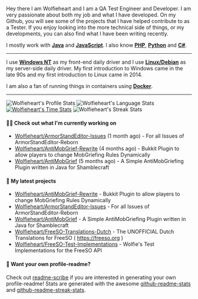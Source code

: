 Hey there I am Wolfieheart and I am a QA Test Engineer and Developer. I am very passionate about both my job and what I have developed. On my Github, you will see some of the projects that I have helped contribute to as a Tester. If you enjoy looking into the more technical side of things, or my developments, you can also find what I have been writing recently.

I mostly work with [**Java**](http://github.com/topics/java) and [**JavaScript**](http://github.com/topics/javascript). I also know [**PHP**](https://github.com/topics/php), [**Python**](https://github.com/topics/python) and [**C#**](https://github.com/topics/csharp).

----

I use [**Windows NT**](https://github.com/topics/windows) as my front-end daily driver and I use [**Linux/Debian**](https://github.com/topics/linux) as my server-side daily driver.  My first introduction to Windows came in the late 90s and my first introduction to Linux came in 2014. 

I am also a fan of running things in containers using [**Docker**](https://github.com/topics/docker). 

----

![Wolfieheart's Profile Stats](https://github-readme-stats.vercel.app/api?username=Wolfieheart&show_icons=true&theme=dark&count_private=true&icon_color=0075ff&include_all_commits=true)
![Wolfieheart's Language Stats](https://github-readme-stats.vercel.app/api/top-langs/?username=Wolfieheartm&layout=compact&theme=dark&icon_color=0075ff&show_icons=true&langs_count=10)
[![Wolfieheart's Time Stats](https://github-readme-stats.vercel.app/api/wakatime?username=Wolfst0rm&theme=dark&layout=compact&langs_count=10)](https://wakatime.com/@Wolfst0rm)
![Wolfieheart's Streak Stats](http://github-readme-streak-stats.herokuapp.com?user=Wolfst0rm&theme=dark)

#### 👨‍💻 Check out what I'm currently working on

- [Wolfieheart/ArmorStandEditor-Issues](https://github.com/Wolfieheart/ArmorStandEditor-Issues) (1 month ago) - For all Issues of ArmorStandEditor-Reborn
- [Wolfieheart/AntiMobGrief-Rewrite](https://github.com/Wolfieheart/AntiMobGrief-Rewrite) (4 months ago) - Bukkit Plugin to allow players to change MobGriefing Rules Dynamically
- [Wolfieheart/AntiMobGrief](https://github.com/Wolfieheart/AntiMobGrief) (5 months ago) - A Simple AntiMobGriefing Plugin written in Java for Shamblecraft

#### 🌱 My latest projects

- [Wolfieheart/AntiMobGrief-Rewrite](https://github.com/Wolfieheart/AntiMobGrief-Rewrite) - Bukkit Plugin to allow players to change MobGriefing Rules Dynamically
- [Wolfieheart/ArmorStandEditor-Issues](https://github.com/Wolfieheart/ArmorStandEditor-Issues) - For all Issues of ArmorStandEditor-Reborn
- [Wolfieheart/AntiMobGrief](https://github.com/Wolfieheart/AntiMobGrief) - A Simple AntiMobGriefing Plugin written in Java for Shamblecraft
- [Wolfieheart/FreeSO-Translations-Dutch](https://github.com/Wolfieheart/FreeSO-Translations-Dutch) - The UNOFFICIAL Dutch Translations for FreeSO ( https://freeso.org )
- [Wolfieheart/FreeSO-Test-Implementations](https://github.com/Wolfieheart/FreeSO-Test-Implementations) - Wolfie&#39;s Test Implementations for the FreeSO API

#### 📇 Want your own profile-readme?
Check out [readme-scribe](https://github.com/muesli/readme-scribe) if you are interested in generating your own profile-readme!
Stats are generated with the awesome [github-readme-stats](https://github.com/anuraghazra/github-readme-stats) and [github-readme-streak-stats](https://github.com/DenverCoder1/github-readme-streak-stats).
